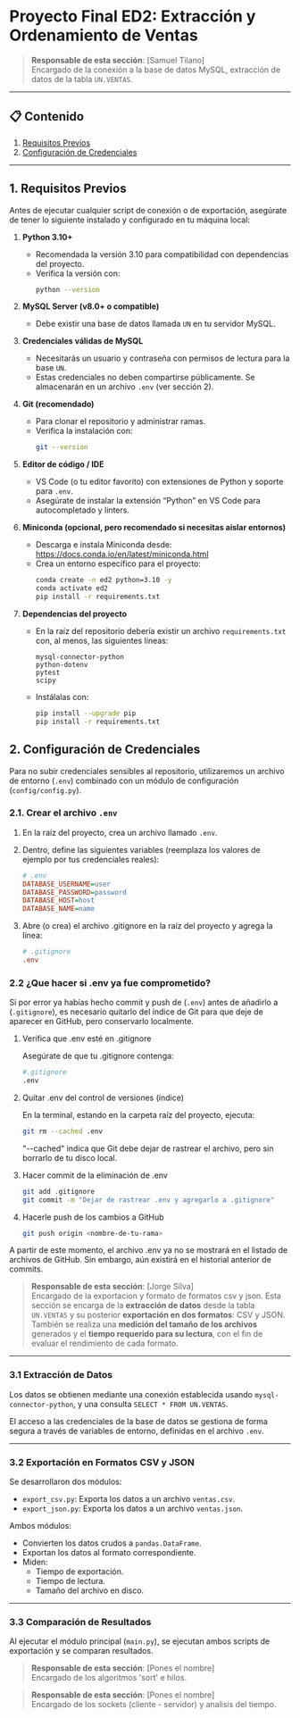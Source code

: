 # Proyecto Final ED2: Extracción y Ordenamiento de Ventas

> **Responsable de esta sección**: [Samuel Tilano]  
> Encargado de la conexión a la base de datos MySQL, extracción de datos de la tabla `UN.VENTAS`.

---

## 📋 Contenido

1. [Requisitos Previos](#requisitos-previos)
2. [Configuración de Credenciales](#configuraci%C3%B3n-de-credenciales)

---

## 1. Requisitos Previos

Antes de ejecutar cualquier script de conexión o de exportación, asegúrate de tener lo siguiente instalado y configurado en tu máquina local:

1. **Python 3.10+**  
   - Recomendada la versión 3.10 para compatibilidad con dependencias del proyecto.  
   - Verifica la versión con:
     ```bash
     python --version
     ```

2. **MySQL Server (v8.0+ o compatible)**  
   - Debe existir una base de datos llamada `UN` en tu servidor MySQL.

3. **Credenciales válidas de MySQL**  
   - Necesitarás un usuario y contraseña con permisos de lectura para la base `UN`.  
   - Estas credenciales no deben compartirse públicamente. Se almacenarán en un archivo `.env` (ver sección 2).

4. **Git (recomendado)**  
   - Para clonar el repositorio y administrar ramas.  
   - Verifica la instalación con:
     ```bash
     git --version
     ```

5. **Editor de código / IDE**  
   - VS Code (o tu editor favorito) con extensiones de Python y soporte para `.env`.  
   - Asegúrate de instalar la extensión “Python” en VS Code para autocompletado y linters.

6. **Miniconda (opcional, pero recomendado si necesitas aislar entornos)**  
   - Descarga e instala Miniconda desde: https://docs.conda.io/en/latest/miniconda.html  
   - Crea un entorno específico para el proyecto:
     ```bash
     conda create -n ed2 python=3.10 -y
     conda activate ed2
     pip install -r requirements.txt
     ```

7. **Dependencias del proyecto**  
   - En la raíz del repositorio debería existir un archivo `requirements.txt` con, al menos, las siguientes líneas:
     ```
     mysql-connector-python
     python-dotenv
     pytest
     scipy
     ```
   - Instálalas con:
     ```bash
     pip install --upgrade pip
     pip install -r requirements.txt
     ```

## 2. Configuración de Credenciales

Para no subir credenciales sensibles al repositorio, utilizaremos un archivo de entorno (`.env`) combinado con un módulo de configuración (`config/config.py`).  

### 2.1. Crear el archivo `.env`

1. En la raíz del proyecto, crea un archivo llamado `.env`. 

2. Dentro, define las siguientes variables (reemplaza los valores de ejemplo por tus credenciales reales):

   ```ini
   # .env
   DATABASE_USERNAME=user
   DATABASE_PASSWORD=password
   DATABASE_HOST=host
   DATABASE_NAME=name
   ```
3. Abre (o crea) el archivo .gitignore en la raíz del proyecto y agrega la línea:

    ```ini
    # .gitignore
    .env
    ```
### 2.2 ¿Que hacer si .env ya fue comprometido?

Si por error ya habías hecho commit y push de (`.env`) antes de añadirlo a (`.gitignore`), es necesario quitarlo del índice de Git para que deje de aparecer en GitHub, pero conservarlo localmente.

1. Verifica que .env esté en .gitignore
    
    Asegúrate de que tu .gitignore contenga:

    ```bash
    #.gitignore
    .env
    ```

2. Quitar .env del control de versiones (índice)
    
    En la terminal, estando en la carpeta raíz del proyecto, ejecuta:

    ```bash
    git rm --cached .env
    ```
    "--cached" indica que Git debe dejar de rastrear el archivo, pero sin borrarlo de tu disco local.

3. Hacer commit de la eliminación de .env

    ```bash
    git add .gitignore
    git commit -m "Dejar de rastrear .env y agregarlo a .gitignore"
    ```

4. Hacerle push de los cambios a GitHub

    ```bash
    git push origin <nombre-de-tu-rama>
    ```

A partir de este momento, el archivo .env ya no se mostrará en el listado de archivos de GitHub. Sin embargo, aún existirá en el historial anterior de commits.

> **Responsable de esta sección**: [Jorge Silva]  
> Encargado de la exportacion y formato de formatos csv y json.
   Esta sección se encarga de la **extracción de datos** desde la tabla `UN.VENTAS` y su posterior **exportación en dos formatos**: CSV y JSON. También se realiza una **medición del tamaño de los archivos** generados y el **tiempo requerido para su lectura**, con el fin de evaluar el rendimiento de cada formato.
   ---

### 3.1 Extracción de Datos

Los datos se obtienen mediante una conexión establecida usando `mysql-connector-python`, y una consulta `SELECT * FROM UN.VENTAS`.

El acceso a las credenciales de la base de datos se gestiona de forma segura a través de variables de entorno, definidas en el archivo `.env`.

---

### 3.2 Exportación en Formatos CSV y JSON

Se desarrollaron dos módulos:

- `export_csv.py`: Exporta los datos a un archivo `ventas.csv`.
- `export_json.py`: Exporta los datos a un archivo `ventas.json`.

Ambos módulos:

- Convierten los datos crudos a `pandas.DataFrame`.
- Exportan los datos al formato correspondiente.
- Miden:
  - Tiempo de exportación.
  - Tiempo de lectura.
  - Tamaño del archivo en disco.

---

### 3.3 Comparación de Resultados

Al ejecutar el módulo principal (`main.py`), se ejecutan ambos scripts de exportación y se comparan resultados.

> **Responsable de esta sección**: [Pones el nombre]  
> Encargado de los algoritmos 'sort' e hilos.

> **Responsable de esta sección**: [Pones el nombre]  
> Encargado de los sockets (cliente - servidor) y analisis del tiempo.